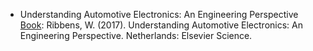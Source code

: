 - Understanding Automotive Electronics: An Engineering Perspective
[Book](https://www.amazon.com/Understanding-Automotive-Electronics-Engineering-Perspective-ebook/dp/B072X951W8/ref=sr_1_5?dchild=1&keywords=automotive+engineering&qid=1611816042&s=digital-text&sr=1-5 ): Ribbens, W. (2017). Understanding Automotive Electronics: An Engineering Perspective. Netherlands: Elsevier Science.